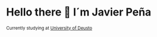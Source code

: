 # Hello there 👋 I´m Javier Peña
<sub>Currently studying at [University of Deusto](https://www.deusto.es/es/inicio)</sub>

